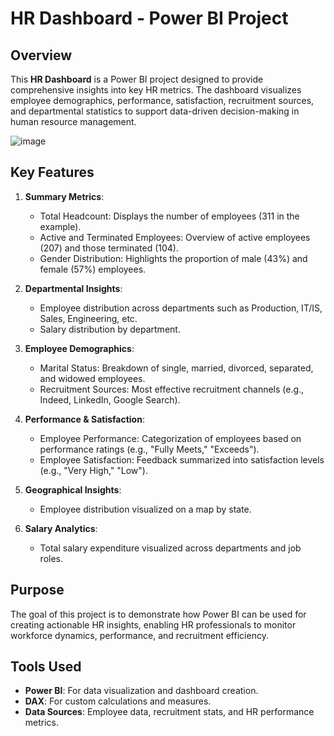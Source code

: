 

# HR Dashboard - Power BI Project

## Overview

This **HR Dashboard** is a Power BI project designed to provide comprehensive insights into key HR metrics. The dashboard visualizes employee demographics, performance, satisfaction, recruitment sources, and departmental statistics to support data-driven decision-making in human resource management.

![image](https://github.com/user-attachments/assets/521679ad-ef75-4c51-9e1b-ea3b9ce8be6f)


## Key Features

1. **Summary Metrics**:
   - Total Headcount: Displays the number of employees (311 in the example).
   - Active and Terminated Employees: Overview of active employees (207) and those terminated (104).
   - Gender Distribution: Highlights the proportion of male (43%) and female (57%) employees.

2. **Departmental Insights**:
   - Employee distribution across departments such as Production, IT/IS, Sales, Engineering, etc.
   - Salary distribution by department.

3. **Employee Demographics**:
   - Marital Status: Breakdown of single, married, divorced, separated, and widowed employees.
   - Recruitment Sources: Most effective recruitment channels (e.g., Indeed, LinkedIn, Google Search).

4. **Performance & Satisfaction**:
   - Employee Performance: Categorization of employees based on performance ratings (e.g., "Fully Meets," "Exceeds").
   - Employee Satisfaction: Feedback summarized into satisfaction levels (e.g., "Very High," "Low").

5. **Geographical Insights**:
   - Employee distribution visualized on a map by state.

6. **Salary Analytics**:
   - Total salary expenditure visualized across departments and job roles.

## Purpose

The goal of this project is to demonstrate how Power BI can be used for creating actionable HR insights, enabling HR professionals to monitor workforce dynamics, performance, and recruitment efficiency.

## Tools Used

- **Power BI**: For data visualization and dashboard creation.
- **DAX**: For custom calculations and measures.
- **Data Sources**: Employee data, recruitment stats, and HR performance metrics.

